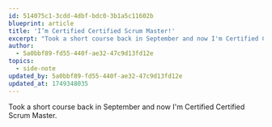 ```yaml
---
id: 514075c1-3cdd-4dbf-bdc0-3b1a5c11602b
blueprint: article
title: 'I’m Certified Certified Scrum Master!'
excerpt: "Took a short course back in September and now I'm Certified Certified Scrum Master."
author:
  - 5a0bbf89-fd55-440f-ae32-47c9d13fd12e
topics:
  - side-note
updated_by: 5a0bbf89-fd55-440f-ae32-47c9d13fd12e
updated_at: 1749348035
---
```

Took a short course back in September and now I'm Certified Certified Scrum Master.